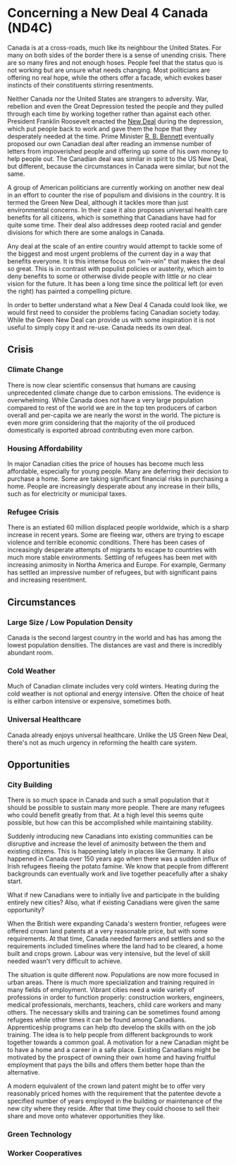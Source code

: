 # Concerning a New Deal 4 Canada (ND4C)

Canada is at a cross-roads, much like its neighbour the United States. For many on both sides of the border there is a sense of unending crisis. There are so many fires and not enough hoses. People feel that the status quo is not working but are unsure what needs changing. Most politicians are offering no real hope, while the others offer a facade, which evokes baser instincts of their constituents stirring resentments.

Neither Canada nor the United States are strangers to adversity. War, rebellion and even the Great Depression tested the people and they pulled through each time by working together rather than against each other. President Franklin Roosevelt enacted the [New Deal](https://en.wikipedia.org/wiki/New_Deal) during the depression, which put people back to work and gave them the hope that they desperately needed at the time. Prime Minister [R. B. Bennett](https://en.wikipedia.org/wiki/R._B._Bennett#Bennett's_New_Deal) eventually proposed our own Canadian deal after reading an immense number of letters from impoverished people and offering up some of his own money to help people out. The Canadian deal was similar in spirit to the US New Deal, but different, because the circumstances in Canada were similar, but not the same.

A group of American politicians are currently working on another new deal in an effort to counter the rise of populism and divisions in the country. It is termed the Green New Deal, although it tackles more than just environmental concerns. In their case it also proposes universal health care benefits for all citizens, which is something that Canadians have had for quite some time. Their deal also addresses deep rooted racial and gender divisions for which there are some analogs in Canada.

Any deal at the scale of an entire country would attempt to tackle some of the biggest and most urgent problems of the current day in a way that benefits everyone. It is this intense focus on "win-win" that makes the deal so great. This is in contrast with populist policies or austerity, which aim to deny benefits to some or otherwise divide people with little or no clear vision for the future. It has been a long time since the political left (or even the right) has painted a compelling picture.

In order to better understand what a New Deal 4 Canada could look like, we would first need to consider the problems facing Canadian society today. While the Green New Deal can provide us with some inspiration it is not useful to simply copy it and re-use. Canada needs its own deal.

## Crisis

### Climate Change

There is now clear scientific consensus that humans are causing unprecedented climate change due to carbon emissions. The evidence is overwhelming. While Canada does not have a very large population compared to rest of the world we are in the top ten producers of carbon overall and per-capita we are nearly the worst in the world. The picture is even more grim considering that the majority of the oil produced domestically is exported abroad contributing even more carbon.

### Housing Affordability

In major Canadian cities the price of houses has become much less affordable, especially for young people. Many are deferring their decision to purchase a home. Some are taking significant financial risks in purchasing a home. People are increasingly desperate about any increase in their bills, such as for electricity or municipal taxes.

### Refugee Crisis

There is an estiated 60 million displaced people worldwide, which is a sharp increase in recent years. Some are fleeing war, others are trying to escape violence and terrible economic conditions. There has been cases of increasingly desperate attempts of migrants to escape to countries with much more stable environments. Settling of refugees has been met with increasing animosity in Northa America and Europe. For example, Germany has settled an impressive number of refugees, but with significant pains and increasing resentment.

## Circumstances

### Large Size / Low Population Density

Canada is the second largest country in the world and has has among the lowest population densities. The distances are vast and there is incredibly abundant room.

### Cold Weather

Much of Canadian climate includes very cold winters. Heating during the cold weather is not optional and energy intensive. Often the choice of heat is either carbon intensive or expensive, sometimes both.

### Universal Healthcare

Canada already enjoys universal healthcare. Unlike the US Green New Deal, there's not as much urgency in reforming the health care system.

## Opportunities

### City Building

There is so much space in Canada and such a small population that it should be possible to sustain many more people. There are many refugees who could benefit greatly from that. At a high level this seems quite possible, but how can this be accomplished while maintaining stability.

Suddenly introducing new Canadians into existing communities can be disruptive and increase the level of animosity between the them and existing citizens. This is happening lately in places like Germany. It also happened in Canada over 150 years ago when there was a sudden influx of Irish refugees fleeing the potato famine. We know that people from different backgrounds can eventually work and live together peacefully after a shaky start.

What if new Canadians were to initially live and participate in the building entirely new cities? Also, what if existing Canadians were given the same opportunity?

When the British were expanding Canada's western frontier, refugees were offered crown land patents at a very reasonable price, but with some requirements. At that time, Canada needed farmers and settlers and so the requirements included timelines where the land had to be cleared, a home built and crops grown. Labour was very intensive, but the level of skill needed wasn't very difficult to achieve.

The situation is quite different now. Populations are now more focused in urban areas. There is much more specialization and training required in many fields of employment. Vibrant cities need a wide variety of professions in order to function properly: construction workers, engineers, medical professionals, merchants, teachers, child care workers and many others. The necessary skills and training can be sometimes found among refugees while other times it can be found among Canadians. Apprenticeship programs can help dto develop the skills with on the job training. The idea is to help people from different backgrounds to work together towards a common goal. A motivation for a new Canadian might be to have a home and a career in a safe place. Existing Canadians might be motivated by the prospect of owning their own home and having fruitful employment that pays the bills and offers them better hope than the alternative.

A modern equivalent of the crown land patent might be to offer very reasonably priced homes with the requirement that the patentee devote a specified number of years employed in the building or maintenance of the new city where they reside. After that time they could choose to sell their share and move onto whatever opportunities they like.

### Green Technology

### Worker Cooperatives

